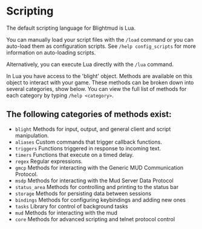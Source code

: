 # Scripting

The default scripting language for Blightmud is Lua.

You can manually load your script files with the `/load` command or you can 
auto-load them as configuration scripts. 
See `/help config_scripts` for more information on auto-loading scripts.

Alternatively, you can execute Lua directly with the `/lua` command.

In Lua you have access to the 'blight' object. Methods are available on this
object to interact with your game. These methods can be broken down into several
categories, show below. You can view the full list of methods for each category
by typing `/help <category>`.

## The following categories of methods exist:
- `blight`      Methods for input, output, and general client and script manipulation.
- `aliases`     Custom commands that trigger callback functions.
- `triggers`    Functions triggered in response to incoming text.
- `timers`      Functions that execute on a timed delay.
- `regex`       Regular expressions.
- `gmcp`        Methods for interacting with the Generic MUD Communication Protocol.
- `msdp`        Methods for interacting with the Mud Server Data Protocol
- `status_area` Methods for controlling and printing to the status bar
- `storage`     Methods for persisting data between sessions
- `bindings`    Methods for configuring keybindings and adding new ones
- `tasks`       Library for control of background tasks
- `mud`         Methods for interacting with the mud
- `core`        Methods for advanced scripting and telnet protocol control
